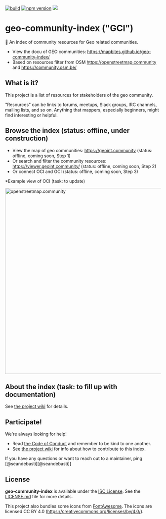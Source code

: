 [![build](https://github.com/osmlab/osm-community-index/workflows/build/badge.svg)](https://github.com/osmlab/osm-community-index/actions?query=workflow%3A%22build%22)
[![npm version](https://badge.fury.io/js/osm-community-index.svg)](https://badge.fury.io/js/osm-community-index)
[![](https://data.jsdelivr.com/v1/package/gh/osmlab/osm-community-index/badge?style=rounded)](https://www.jsdelivr.com/package/gh/osmlab/osm-community-index)

# geo-community-index ("GCI")

💬 An index of community resources for Geo related communities.

* View the docu of GEO communities: https://mapbites.github.io/geo-community-index/
* Based on resources filter from OSM https://openstreetmap.community and https://community.osm.be/


## What is it?

This project is a list of resources for stakeholders of the geo community.

"Resources" can be links to forums, meetups, Slack groups, IRC channels, mailing lists, and so on.
Anything that mappers, especially beginners, might find interesting or helpful.


## Browse the index (status: offline, under construction)

* View the map of geo communities: <https://geoint.community> (status: offline, coming soon, Step 1)
* Or search and filter the community resources: <https://viewer.geoint.community/> (status: offline, coming soon, Step 2)
* Or connect OCI and GCI (status: offline, coming soon, Step 3)

*Example view of OCI (task: to update)

<img width="600px" alt="openstreetmap.community" src="https://raw.githubusercontent.com/osmlab/osm-community-index/main/docs/img/oci.png"/>


## About the index (task: to fill up with documentation)

See [the project wiki](https://github.com/mapbites/geo-community-index/wiki) for details.


## Participate!

We're always looking for help!

- Read [the Code of Conduct](CODE_OF_CONDUCT.md) and remember to be kind to one another.
- See [the project wiki](https://github.com/mapbites/geo-community-index/wiki) for info about how to contribute to this index.

If you have any questions or want to reach out to a maintainer, ping
[@seandebasti][@seandebasti]] 

[@bhousel]: https://github.com/seandebasti

## License

**geo-community-index** is available under the [ISC License](https://opensource.org/licenses/ISC).
See the [LICENSE.md](LICENSE.md) file for more details.

This project also bundles some icons from [FontAwesome](https://fontawesome.com/).
The icons are licensed CC BY 4.0 (https://creativecommons.org/licenses/by/4.0/).
